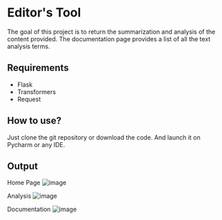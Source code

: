 # Editor's Tool

The goal of this project is to return the summarization and analysis of the content provided.
The documentation page provides a list of all the text analysis terms.

## Requirements
- Flask
- Transformers
- Request

## How to use?
Just clone the git repository or download the code.
And launch it on Pycharm or any IDE.

## Output

Home Page
![image](https://github.com/ellow0rld/Editors-Tool/assets/116413038/3038253e-10b2-451f-ad49-a731a0773ea1)

Analysis
![image](https://github.com/ellow0rld/Editors-Tool/assets/116413038/42fa52c7-677e-4ae7-b75d-fb5815b6d6cd)

Documentation
![image](https://github.com/ellow0rld/Editors-Tool/assets/116413038/ab1101bf-5207-4112-bc75-0a7b900cab7c)

